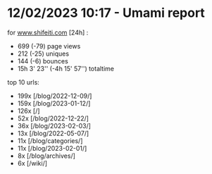 # 12/02/2023 10:17 - Umami report
for www.shifeiti.com [24h] :

 - 699 (-79) page views
 - 212 (-25) uniques
 - 144 (-6) bounces
 - 15h 3' 23'' (-4h 15' 57'') totaltime


top 10 urls:
 - 199x [/blog/2022-12-09/]
 - 159x [/blog/2023-01-12/]
 - 126x [/]
 - 52x [/blog/2022-12-22/]
 - 36x [/blog/2023-02-03/]
 - 13x [/blog/2022-05-07/]
 - 11x [/blog/categories/]
 - 11x [/blog/2023-02-01/]
 - 8x [/blog/archives/]
 - 6x [/wiki/]



